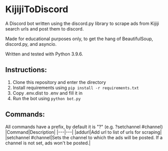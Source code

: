 # KijijiToDiscord
A Discord bot written using the discord.py library to scrape ads from Kijiji search urls and post them to discord.

Made for educational purposes only, to get the hang of BeautifulSoup, discord.py, and asyncio.

Written and tested with Python 3.9.6.

## Instructions:
1. Clone this repository and enter the directory
2. Install requirements using ``pip install -r requirements.txt``
3. Copy .env.dist to .env and fill it in
4. Run the bot using ``python bot.py``

## Commands:
All commands have a prefix, by default it is "?" (e.g. ?setchannel #channel)
|Command|Description|
|---|---|
|addurl|Add url to list of urls for scraping|
|setchannel #channel|Sets the channel to which the ads will be posted. If a channel is not set, ads won't be posted.|
